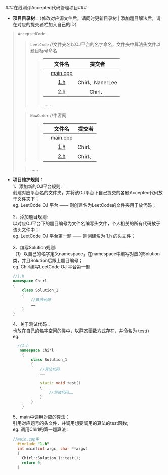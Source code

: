 ###在线测评Accepted代码管理项目###

* **项目目录树**：（修改对应源文件后，请同时更新目录树 | 添加题目解法后，请在对应的提交者栏加入自己的ID）
> `AcceptedCode`
>>`LeetCode`		//文件夹名以OJ平台的名字命名，文件夹中算法头文件以题目标号命名
>>> | | 文件名 | 提交者 |
>>> |---|:-------:|:-------:|
>>> | |[main.cpp](https://github.com/CheilQuan/AcceptedCode/blob/master/LeetCode/main.cpp)|  |
>>> | |[1.h](https://github.com/CheilQuan/AcceptedCode/blob/master/LeetCode/1.h)          | Chirl、NanerLee |	
>>> | |[2.h](https://github.com/CheilQuan/AcceptedCode/blob/master/LeetCode/2.h)          | Chirl、 |
>>>……
>
>> `NowCoder`  //牛客网
>>> | | 文件名 | 提交者 |
>>> |---|:-------:|:-------:|
>>> | |[main.cpp](https://github.com/CheilQuan/AcceptedCode/blob/master/NowCoder/main.cpp)|  |
>>> | |[1.h](https://github.com/CheilQuan/AcceptedCode/blob/master/NowCoder/1.h)  | Chirl、 |
>>> | |[2.h](https://github.com/CheilQuan/AcceptedCode/blob/master/NowCoder/2.h)  | Chirl、 |
>
>> ……


* **项目维护规则**：<br>
	1、添加新的OJ平台规则:<br>
		创建对应平台名的文件夹，并将该OJ平台下自己提交的各题Accepted代码放于文件夹下；<br>
		eg. LeetCode OJ 平台 —— 则创建名为LeetCode的文件夹用于放代码；<br>
	<br>
	2、添加题目规则:<br>
		以对应OJ平台下的题目编号为文件名编写头文件，个人相关的所有代码放于该头文件中；<br>
		eg. LeetCode OJ 平台第一题 —— 则创建名为 1.h 的头文件；<br>
	<br>
	3、编写Solution规则:<br>
		（1）以自己的名字定义namespace，在namespace中编写对应的Solution类，并且Solution后跟上题目编号；<br>
		eg. Chirl编写LeetCode OJ 平台第一题<br>
	``` C++
	//1.h
	namespace Chirl
	{
		class Solution_1
		{
			//算法代码
			……
		}
	}
	```

	4、关于测试代码：<br>
		也放在自己的名字空间的类中，以静态函数方式存在，并命名为 test()<br>
		eg.<br>
	``` C++
	  //1.h
	   namespace Chirl
	    {
			class Solution_1
			{
				//算法代码
				……

				static void test()
				{
					//测试代码……
				}
			}
	    }
	```

	5、main中调用对应的算法：<br>
		引用对应题号的头文件，并调用想要调用的算法的test函数;<br>
		eg. 调用Chirl的第一题算法：<br>
	``` C++
	//main.cpp中
	  #include "1.h"
	  int main(int argc, char **argv)
	  {
		Chirl::Solution_1::test();
		return 0;
	  }
	```
